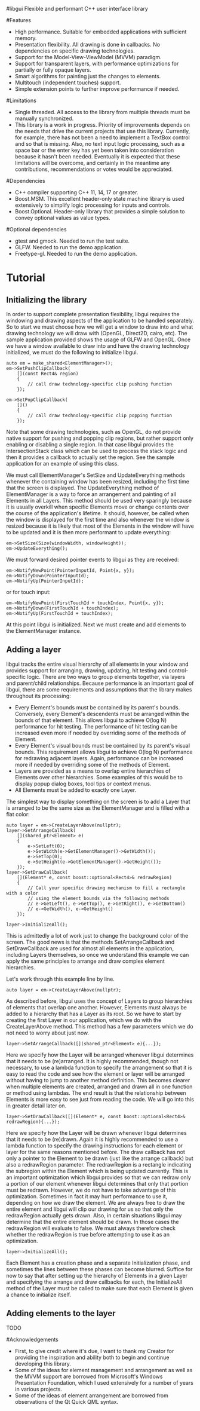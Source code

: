 #libgui
Flexible and performant C++ user interface library

#Features

* High performance.  Suitable for embedded applications with sufficient memory.
* Presentation flexibility.  All drawing is done in callbacks.  No dependencies on specific drawing technologies. 
* Support for the Model-View-ViewModel (MVVM) paradigm.
* Support for transparent layers, with performance optimizations for partially or fully opaque layers. 
* Smart algorithms for painting just the changes to elements.
* Multitouch (independent touches) support.
* Simple extension points to further improve performance if needed.

#Limitations

* Single threaded.  All access to the library from multiple threads must be manually synchronized.
* This library is a work in progress.  Priority of improvements depends on the needs that drive the current projects that use this library.  Currently, for example, there has not been a need to implement a TextBox control and so that is missing.  Also, no text input logic processing, such as a space bar or the enter key has yet been taken into consideration because it hasn't been needed.  Eventually it is expected that these limitations will be overcome, and certainly in the meantime any contributions, recommendations or votes would be appreciated.

#Dependencies
* C++ compiler supporting C++ 11, 14, 17 or greater.
* Boost.MSM.  This excellent header-only state machine library is used extensively to simplify logic processing for inputs and controls.
* Boost.Optional.  Header-only library that provides a simple solution to convey optional values as value types.

#Optional dependencies
* gtest and gmock.  Needed to run the test suite.
* GLFW.  Needed to run the demo application.
* Freetype-gl.  Needed to run the demo application.

# Tutorial
## Initializing the library
In order to support complete presentation flexibility, libgui requires the windowing and drawing aspects of the application to be handled separately.  So to start we must choose how we will get a window to draw into and what drawing technology we will draw with (OpenGL, Direct2D, cairo, etc).  The sample application provided shows the usage of GLFW and OpenGL.  Once we have a window available to draw into and have the drawing technology initialized, we must do the following to initialize libgui.

```
auto em = make_shared<ElementManager>();
em->SetPushClipCallback(
    [](const Rect4& region)
    {
        // call draw technology-specific clip pushing function
    });

em->SetPopClipCallback(
    []()
    {
        // call draw technology-specific clip popping function
    });
```
Note that some drawing technologies, such as OpenGL, do not provide native support for pushing and popping clip regions, but rather support only enabling or disabling a single region.  In that case libgui provides the IntersectionStack class which can be used to process the stack logic and then it provides a callback to actually set the region.  See the sample application for an example of using this class.

We must call ElementManager's SetSize and UpdateEverything methods whenever the containing window has been resized, including the first time that the screen is displayed.  The UpdateEverything method of ElementManager is a way to force an arrangement and painting of all Elements in all Layers.  This method should be used very sparingly because it is usually overkill when specific Elements move or change contents over the course of the application's lifetime.  It should, however, be called when the window is displayed for the first time and also whenever the window is resized because it is likely that most of the Elements in the window will have to be updated and it is then more performant to update everything:

```
em->SetSize(Size(windowWidth, windowHeight));
em->UpdateEverything();
```

We must forward desired pointer events to libgui as they are received:
```
em->NotifyNewPoint(PointerInputId, Point{x, y});
em->NotifyDown(PointerInputId);
em->NotifyUp(PointerInputId);
```
or for touch input:
```
em->NotifyNewPoint(FirstTouchId + touchIndex, Point{x, y});
em->NotifyDown(FirstTouchId + touchIndex);
em->NotifyUp(FirstTouchId + touchIndex);
```

At this point libgui is initialized.  Next we must create and add elements to the ElementManager instance.

## Adding a layer
libgui tracks the entire visual hierarchy of all elements in your window and provides support for arranging, drawing, updating, hit testing and control-specific logic.  There are two ways to group elements together, via layers and parent/child relationships.  Because performance is an important goal of libgui, there are some requirements and assumptions that the library makes throughout its processing:
* Every Element's bounds must be contained by its parent's bounds.  Conversely, every Element's descendents must be arranged within the bounds of that element.  This allows libgui to achieve O(log N) performance for hit testing. The performance of hit testing can be increased even more if needed by overriding some of the methods of Element.
* Every Element's visual bounds must be contained by its parent's visual bounds.  This requirement allows libgui to achieve O(log N) performance for redrawing adjacent layers.  Again, performance can be increased more if needed by overriding some of the methods of Element.
* Layers are provided as a means to overlap entire hierarchies of Elements over other hierarchies.  Some examples of this would be to display popup dialog boxes, tool tips or context menus.
* All Elements must be added to exactly one Layer.

The simplest way to display something on the screen is to add a Layer that is arranged to be the same size as the ElementManager and is filled with a flat color:

```
auto layer = em->CreateLayerAbove(nullptr);
layer->SetArrangeCallback(
    [](shared_ptr<Element> e)
    {
        e->SetLeft(0);
        e->SetWidth(e->GetElementManager()->GetWidth());
        e->SetTop(0);
        e->SetHeight(e->GetElementManager()->GetHeight());
    });
layer->SetDrawCallback(
    [](Element* e, const boost::optional<Rect4>& redrawRegion)
    {
        // Call your specific drawing mechanism to fill a rectangle with a color
        // using the element bounds via the following methods
        // e->GetLeft(), e->GetTop(), e->GetRight(), e->GetBottom()
        // e->GetWidth(), e->GetHeight()
    });

layer->InitializeAll();
```
This is admittedly a lot of work just to change the background color of the screen.  The good news is that the methods SetArrangeCallback and SetDrawCallback are used for almost all elements in the application, including Layers themselves, so once we understand this example we can apply the same principles to arrange and draw complex element hierarchies.

Let's work through this example line by line.
```
auto layer = em->CreateLayerAbove(nullptr);
```
As described before, libgui uses the concept of Layers to group hierarchies of elements that overlap one another.  However, Elements must always be added to a hierarchy that has a Layer as its root.  So we have to start by creating the first Layer in our application, which we do with the CreateLayerAbove method.  This method has a few parameters which we do not need to worry about just now.
```
layer->SetArrangeCallback([](shared_ptr<Element> e){...});
```
Here we specify how the Layer will be arranged whenever libgui determines that it needs to be (re)arranged.  It is highly recommended, though not necessary, to use a lambda function to specify the arrangement so that it is easy to read the code and see how the element or layer will be arranged without having to jump to another method definition.  This becomes clearer when multiple elements are created, arranged and drawn all in one function or method using lambdas.  The end result is that the relationship between Elements is more easy to see just from reading the code.  We will go into this in greater detail later on.
```
layer->SetDrawCallback([](Element* e, const boost::optional<Rect4>& redrawRegion){...});
```
Here we specify how the Layer will be drawn whenever libgui determines that it needs to be (re)drawn.  Again it is highly recommended to use a lambda function to specify the drawing instructions for each element or layer for the same reasons mentioned before.  The draw callback has not only a pointer to the Element to be drawn (just like the arrange callback) but also a redrawRegion parameter.  The redrawRegion is a rectangle indicating the subregion within the Element which is being updated currently.  This is an important optimization which libgui provides so that we can redraw only a portion of our element whenever libgui determines that only that portion must be redrawn.  However, we do not have to take advantage of this optimization.  Sometimes in fact it may hurt performance to use it, depending on how we draw the element.  We are always free to draw the entire element and libgui will clip our drawing for us so that only the redrawRegion actually gets drawn.  Also, in certain situations libgui may determine that the entire element should be drawn.  In those cases the redrawRegion will evaluate to false.  We must always therefore check whether the redrawRegion is true before attempting to use it as an optimization.
```
layer->InitializeAll();
```
Each Element has a creation phase and a separate Initialization phase, and sometimes the lines between these phases can become blurred.  Suffice for now to say that after setting up the hierarchy of Elements in a given Layer and specifying the arrange and draw callbacks for each, the InitializeAll method of the Layer must be called to make sure that each Element is given a chance to initialize itself.

## Adding elements to the layer
TODO

#Acknowledgements
* First, to give credit where it's due, I want to thank my Creator for providing the inspiration and ability both to begin and continue developing this library.
* Some of the ideas for element management and arrangement as well as the MVVM support are borrowed from Microsoft's Windows Presentation Foundation, which I used extensively for a number of years in various projects.
* Some of the ideas of element arrangement are borrowed from observations of the Qt Quick QML syntax.
